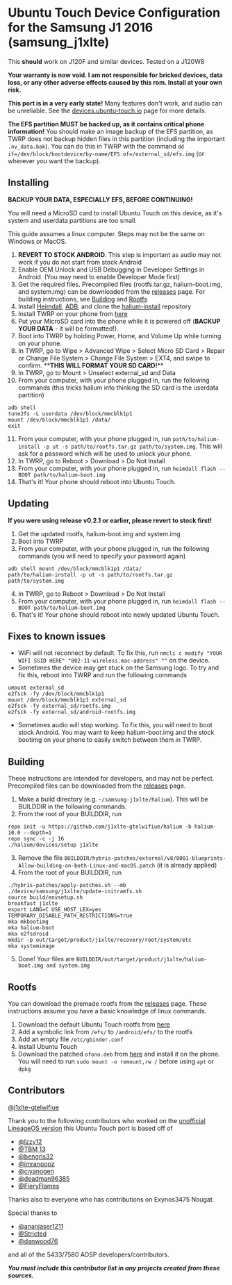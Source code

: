 # Ubuntu Touch Device Configuration for the Samsung J1 2016 (samsung_j1xlte)
This **should** work on J120F and similar devices. Tested on a J120W8

**Your warranty is now void. I am not responsible for bricked devices, data loss, or any other adverse effects caused by this rom. Install at your own risk.**

**This port is in a very early state!** Many features don't work, and audio can be unreliable. See the [devices.ubuntu-touch.io](https://devices.ubuntu-touch.io/device/j1xlte/) page for more details.

**The EFS partition MUST be backed up, as it contains critical phone information!**
You should make an image backup of the EFS partition, as TWRP does not backup hidden files in this partition (including the important `.nv_data.bak`). You can do this in TWRP with the command `dd if=/dev/block/bootdevice/by-name/EFS of=/external_sd/efs.img` (or wherever you want the backup).

## Installing
**BACKUP YOUR DATA, ESPECIALLY EFS, BEFORE CONTINUING!**

You will need a MicroSD card to install Ubuntu Touch on this device, as it's system and userdata partitions are too small.

This guide assumes a linux computer. Steps may not be the same on Windows or MacOS.

1. **REVERT TO STOCK ANDROID**. This step is important as audio may not work if you do not start from stock Android
2. Enable OEM Unlock and USB Debugging in Developer Settings in Android. (You may need to enable Developer Mode first)
3. Get the required files. Precompiled files (rootfs.tar.gz, halium-boot.img, and system.img) can be downloaded from the [releases](https://github.com/j1xlte-gtelwifiue/android_device_samsung_j1xlte/releases) page. For building instructions, see [Building](#Building) and [Rootfs](#Rootfs)
4. Install [Heimdall](https://glassechidna.com.au/heimdall/), [ADB](https://developer.android.com/studio/releases/platform-tools), and clone the [halium-install](https://gitlab.com/JBBgameich/halium-install) repository
5. Install TWRP on your phone from [here](https://forum.xda-developers.com/t/recovery-3-3-1-0-unofficial-teamwin-recovery-project-for-samsung-galaxy-j1-2016.3852578/)
6. Put your MicroSD card into the phone while it is powered off (**BACKUP YOUR DATA** - it will be formatted!).
7. Boot into TWRP by holding Power, Home, and Volume Up while turning on your phone.
8. In TWRP, go to Wipe > Advanced Wipe > Select Micro SD Card > Repair or Change File System > Change File System > EXT4, and swipe to confirm. \*\***THIS WILL FORMAT YOUR SD CARD!**\*\*
9. In TWRP, go to Mount > Unselect external_sd and Data
10. From your computer, with your phone plugged in, run the following commands (this tricks halium into thinking the SD card is the userdata partition)
```
adb shell
tune2fs -L userdata /dev/block/mmcblk1p1
mount /dev/block/mmcblk1p1 /data/
exit
```
11. From your computer, with your phone plugged in, run `path/to/halium-install -p ut -s path/to/rootfs.tar.gz path/to/system.img`. This will ask for a password which will be used to unlock your phone.
12. In TWRP, go to Reboot > Download > Do Not Install
13. From your computer, with your phone plugged in, run `heimdall flash --BOOT path/to/halium-boot.img`
14. That's it! Your phone should reboot into Ubuntu Touch.

## Updating
**If you were using release v0.2.1 or earlier, please revert to stock first!**
1. Get the updated rootfs, halium-boot.img and system.img
2. Boot into TWRP
3. From your computer, with your phone plugged in, run the following commands (you will need to specify your password again)
```
adb shell mount /dev/block/mmcblk1p1 /data/
path/to/halium-install -p ut -s path/to/rootfs.tar.gz path/to/system.img
```
4. In TWRP, go to Reboot > Download > Do Not Install
5. From your computer, with your phone plugged in, run `heimdall flash --BOOT path/to/halium-boot.img`
6. That's it! Your phone should reboot into newly updated Ubuntu Touch.

## Fixes to known issues
- WiFi will not reconnect by default. To fix this, run `nmcli c modify "YOUR WIFI SSID HERE" "802-11-wireless.mac-address" ""` on the device.
- Sometimes the device may get stuck on the Samsung logo. To try and fix this, reboot into TWRP and run the following commands
```
umount external_sd
e2fsck -fy /dev/block/mmcblk1p1
mount /dev/block/mmcblk1p1 external_sd
e2fsck -fy external_sd/rootfs.img
e2fsck -fy external_sd/android-rootfs.img
```
- Sometimes audio will stop working. To fix this, you will need to boot stock Android. You may want to keep halium-boot.img and the stock bootimg on your phone to easily switch between them in TWRP.

## Building
These instructions are intended for developers, and may not be perfect. Precompiled files can be downloaded from the [releases](https://github.com/j1xlte-gtelwifiue/android_device_samsung_j1xlte/releases) page.
1. Make a build directory (e.g. `~/samsung-j1xlte/halium`). This will be BUILDDIR in the following commands.
2. From the root of your BUILDDIR, run
```
repo init -u https://github.com/j1xlte-gtelwifiue/halium -b halium-10.0 --depth=1
repo sync -c -j 16
./halium/devices/setup j1xlte
```
3. Remove the file `BUILDDIR/hybris-patches/external/v8/0001-blueprints-Allow-building-on-both-Linux-and-macOS.patch` (it is already applied)
4. From the root of your BUILDDIR, run
```
./hybris-patches/apply-patches.sh --mb
./device/samsung/j1xlte/update-initramfs.sh
source build/envsetup.sh
breakfast j1xlte
export LANG=C USE_HOST_LEX=yes TEMPORARY_DISABLE_PATH_RESTRICTIONS=true
mka mkbootimg
mka halium-boot
mka e2fsdroid
mkdir -p out/target/product/j1xlte/recovery/root/system/etc
mka systemimage
```
5. Done! Your files are `BUILDDIR/out/target/product/j1xlte/halium-boot.img and system.img`

## Rootfs
You can download the premade rootfs from the [releases](https://github.com/j1xlte-gtelwifiue/android_device_samsung_j1xlte/releases) page. These instructions assume you have a basic knowledge of linux commands.
1. Download the default Ubuntu Touch rootfs from [here](https://ci.ubports.com/job/xenial-hybris-android9-rootfs-armhf/)
2. Add a symbolic link from `/efs/` to `/android/efs/` to the rootfs
3. Add an empty file `/etc/gbinder.conf`
4. Install Ubuntu Touch
5. Download the patched `ofono.deb` from [here](https://github.com/j1xlte-gtelwifiue/ofono_patches_j1xlte/releases) and install it on the phone. You will need to run `sudo mount -o remount,rw /` before using `apt` or `dpkg`

## Contributors
[@j1xlte-gtelwifiue](https://github.com/j1xlte-gtelwifiue)

Thank you to the following contributors who worked on the [unofficial LineageOS version](https://forum.xda-developers.com/t/rom-10-0-0_r41-beta-lineageos-17-1-for-samsung-galaxy-j1-2016-exynos-3475.4307593/) this Ubuntu Touch port is based off of
- [@lzzy12](https://forum.xda-developers.com/m/8152187/)
- [@TBM 13](https://forum.xda-developers.com/m/9120939/)
- [@bengris32](https://forum.xda-developers.com/m/11364767/)
- [@imranpopz](https://forum.xda-developers.com/m/8241792/)
- [@cıyanogen](https://forum.xda-developers.com/m/7799844/)
- [@deadman96385](https://forum.xda-developers.com/m/4222965/)
- [@FieryFlames](https://forum.xda-developers.com/m/11495171/)

Thanks also to everyone who has contributions on Exynos3475 Nougat.

Special thanks to

- [@ananjaser1211](https://forum.xda-developers.com/m/4637718/)
- [@Stricted](https://forum.xda-developers.com/m/8184192/)
- [@danwood76](https://forum.xda-developers.com/m/6707196/)

and all of the 5433/7580 AOSP developers/contributors.

***You must include this contributor list in any projects created from these sources.***
